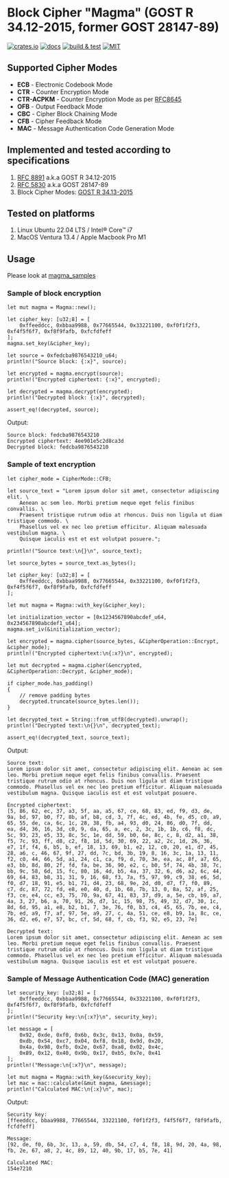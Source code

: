 # Block Cipher "Magma" (GOST R 34.12-2015, former GOST 28147-89)

[![crates.io](https://img.shields.io/crates/v/cipher_magma)](https://crates.io/crates/cipher_magma)
[![docs](https://img.shields.io/docsrs/cipher_magma)](https://docs.rs/cipher_magma)
[![build & test](https://github.com/sheroz/magma/actions/workflows/ci.yml/badge.svg)](https://github.com/sheroz/magma/actions/workflows/ci.yml)
[![MIT](https://img.shields.io/github/license/sheroz/cipher_magma)](https://github.com/sheroz/magma/tree/main/cipher_magma/LICENSE.txt)

## Supported Cipher Modes

* **ECB** - Electronic Codebook Mode
* **CTR** - Counter Encryption Mode
* **CTR-ACPKM** - Counter Encryption Mode as per [RFC8645](https://www.rfc-editor.org/rfc/rfc8645.html)
* **OFB** - Output Feedback Mode
* **CBC** - Cipher Block Chaining Mode
* **CFB** - Cipher Feedback Mode
* **MAC** - Message Authentication Code Generation Mode

## Implemented and tested according to specifications

1. [RFC 8891](https://datatracker.ietf.org/doc/html/rfc8891.html) a.k.a GOST R 34.12-2015
2. [RFC 5830](https://datatracker.ietf.org/doc/html/rfc5830) a.k.a GOST 28147-89
3. Block Cipher Modes: [GOST R 34.13-2015](https://www.tc26.ru/standard/gost/GOST_R_3413-2015.pdf)  

## Tested on platforms

1. Linux Ubuntu 22.04 LTS / Intel® Core™ i7
2. MacOS Ventura 13.4 / Apple Macbook Pro M1

## Usage

Please look at [magma_samples](https://github.com/sheroz/magma/tree/main/magma_samples/src/main.rs)

### Sample of block encryption

    let mut magma = Magma::new();

    let cipher_key: [u32;8] = [
        0xffeeddcc, 0xbbaa9988, 0x77665544, 0x33221100, 0xf0f1f2f3, 0xf4f5f6f7, 0xf8f9fafb, 0xfcfdfeff
    ];
    magma.set_key(&cipher_key);

    let source = 0xfedcba9876543210_u64;
    println!("Source block: {:x}", source);

    let encrypted = magma.encrypt(source);
    println!("Encrypted ciphertext: {:x}", encrypted);

    let decrypted = magma.decrypt(encrypted);
    println!("Decrypted block: {:x}", decrypted);

    assert_eq!(decrypted, source);

Output:

    Source block: fedcba9876543210
    Encrypted ciphertext: 4ee901e5c2d8ca3d
    Decrypted block: fedcba9876543210

### Sample of text encryption

    let cipher_mode = CipherMode::CFB;

    let source_text = "Lorem ipsum dolor sit amet, consectetur adipiscing elit. \
        Aenean ac sem leo. Morbi pretium neque eget felis finibus convallis. \
        Praesent tristique rutrum odio at rhoncus. Duis non ligula ut diam tristique commodo. \
        Phasellus vel ex nec leo pretium efficitur. Aliquam malesuada vestibulum magna. \
        Quisque iaculis est et est volutpat posuere.";

    println!("Source text:\n{}\n", source_text);

    let source_bytes = source_text.as_bytes();

    let cipher_key: [u32;8] = [
        0xffeeddcc, 0xbbaa9988, 0x77665544, 0x33221100, 0xf0f1f2f3, 0xf4f5f6f7, 0xf8f9fafb, 0xfcfdfeff
    ];

    let mut magma = Magma::with_key(&cipher_key);

    let initialization_vector = [0x1234567890abcdef_u64, 0x234567890abcdef1_u64];
    magma.set_iv(&initialization_vector);
    
    let encrypted = magma.cipher(source_bytes, &CipherOperation::Encrypt, &cipher_mode);
    println!("Encrypted ciphertext:\n{:x?}\n", encrypted);

    let mut decrypted = magma.cipher(&encrypted, &CipherOperation::Decrypt, &cipher_mode);

    if cipher_mode.has_padding()
    {
        // remove padding bytes
        decrypted.truncate(source_bytes.len());
    }

    let decrypted_text = String::from_utf8(decrypted).unwrap();
    println!("Decrypted text:\n{}\n", decrypted_text);

    assert_eq!(decrypted_text, source_text);

Output:

    Source text:
    Lorem ipsum dolor sit amet, consectetur adipiscing elit. Aenean ac sem leo. Morbi pretium neque eget felis finibus convallis. Praesent tristique rutrum odio at rhoncus. Duis non ligula ut diam tristique commodo. Phasellus vel ex nec leo pretium efficitur. Aliquam malesuada vestibulum magna. Quisque iaculis est et est volutpat posuere.

    Encrypted ciphertext:
    [5, 86, 62, ec, 37, a3, 5f, aa, a5, 67, ce, 68, 83, ed, f9, d3, de, 9a, bd, 97, b0, f7, 8b, af, b8, cd, 3, 7f, 4c, ed, 4b, fe, d5, c0, a9, 65, 55, de, ca, 6c, 1c, 28, 38, fb, a4, 93, d0, 24, 86, d0, 7f, dd, ea, d4, 36, 16, 3d, c0, 9, da, 65, a, ec, 2, 3c, 1b, 1b, c6, f8, dc, 5c, 93, 23, e5, 33, 8c, 5c, 1e, dd, 59, b0, 6e, 8c, c, 8, d2, a1, 38, f5, 7c, 93, ff, d8, c2, f8, 1d, 5d, 30, 69, 22, a2, 2c, 1d, 26, 36, e7, 1f, f4, 6, b5, b, ef, 18, 13, 69, b1, e2, 12, c0, 20, e1, d7, 45, 28, a6, c, 46, 67, 9f, 27, dd, 7c, bd, 3b, 19, 8, 16, 3c, 1a, 13, 11, f2, c0, 44, 66, 5d, a1, 24, c1, ca, f9, d, 70, 3e, ea, ac, 8f, a7, 65, e3, bb, 8d, 80, 2f, fd, fa, be, 36, 90, e2, c, b0, 5f, 74, 4b, 38, 7c, bb, 9c, 58, 6d, 15, fc, 80, 16, 4d, b5, 4a, 37, 32, 6, d6, a2, 6c, 44, 69, 64, 83, b8, 31, 31, 9, 16, 68, f3, 7a, f5, 97, 99, c9, 38, e6, 5d, f0, d7, 18, 91, e5, b1, 71, d4, 23, 68, 9e, 2d, d0, d7, f7, f0, 89, c7, dc, 87, 72, fd, e8, e0, 40, d, 1b, 68, 7b, 13, 0, 8a, 52, af, 25, f3, ce, e4, cc, e3, 75, 70, 9a, 67, 41, 83, 37, d9, a, 5e, cb, b9, a7, 4a, 3, 27, b6, a, 70, 91, 26, d7, 1c, 15, 98, 75, 49, 32, d7, 30, 1c, 8d, 6d, 95, a1, e8, b2, b1, 7, 3e, 76, f0, b3, c4, 45, 65, 7b, ee, c4, 7b, ed, a9, f7, af, 97, 5e, a9, 27, c, 4a, 51, ce, e8, b9, 1a, 8c, ce, 36, d2, e6, e7, 57, bc, cf, 5d, 68, f, cb, f3, 92, e5, 23, 7e]

    Decrypted text:
    Lorem ipsum dolor sit amet, consectetur adipiscing elit. Aenean ac sem leo. Morbi pretium neque eget felis finibus convallis. Praesent tristique rutrum odio at rhoncus. Duis non ligula ut diam tristique commodo. Phasellus vel ex nec leo pretium efficitur. Aliquam malesuada vestibulum magna. Quisque iaculis est et est volutpat posuere.

### Sample of Message Authentication Code (MAC) generation

    let security_key: [u32;8] = [
        0xffeeddcc, 0xbbaa9988, 0x77665544, 0x33221100, 0xf0f1f2f3, 0xf4f5f6f7, 0xf8f9fafb, 0xfcfdfeff
    ];
    println!("Security key:\n{:x?}\n", security_key);

    let message = [
        0x92, 0xde, 0xf0, 0x6b, 0x3c, 0x13, 0x0a, 0x59,
        0xdb, 0x54, 0xc7, 0x04, 0xf8, 0x18, 0x9d, 0x20,
        0x4a, 0x98, 0xfb, 0x2e, 0x67, 0xa8, 0x02, 0x4c,
        0x89, 0x12, 0x40, 0x9b, 0x17, 0xb5, 0x7e, 0x41
    ];
    println!("Message:\n{:x?}\n", message);

    let mut magma = Magma::with_key(&security_key);
    let mac = mac::calculate(&mut magma, &message);
    println!("Calculated MAC:\n{:x}\n", mac);

Output:

    Security key:
    [ffeeddcc, bbaa9988, 77665544, 33221100, f0f1f2f3, f4f5f6f7, f8f9fafb, fcfdfeff]

    Message:
    [92, de, f0, 6b, 3c, 13, a, 59, db, 54, c7, 4, f8, 18, 9d, 20, 4a, 98, fb, 2e, 67, a8, 2, 4c, 89, 12, 40, 9b, 17, b5, 7e, 41]

    Calculated MAC:
    154e7210
